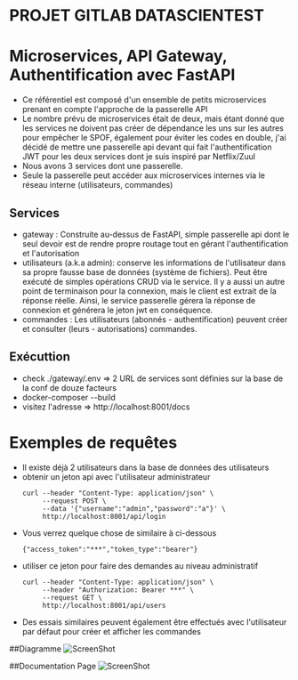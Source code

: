 # PROJET GITLAB DATASCIENTEST


# Microservices, API Gateway, Authentification avec FastAPI

- Ce référentiel est composé d'un ensemble de petits microservices prenant en compte l'approche de la passerelle API
- Le nombre prévu de microservices était de deux, mais étant donné que les services
   ne doivent pas créer de dépendance les uns sur les autres pour empêcher le SPOF, également pour éviter les codes en double,
   j'ai décidé de mettre une passerelle api devant qui fait l'authentification JWT pour les deux services
   dont je suis inspiré par Netflix/Zuul
- Nous avons 3 services dont une passerelle.
- Seule la passerelle peut accéder aux microservices internes via le réseau interne (utilisateurs, commandes)

## Services


- gateway : Construite au-dessus de FastAPI, simple passerelle api dont le seul devoir est de rendre propre
   routage tout en gérant l'authentification et l'autorisation
- utilisateurs (a.k.a admin): conserve les informations de l'utilisateur dans sa propre fausse base de données (système de fichiers).
   Peut être exécuté de simples opérations CRUD via le service. Il y a aussi un autre
   point de terminaison pour la connexion, mais le client est extrait de la réponse réelle. Ainsi, le service passerelle
   gérera la réponse de connexion et générera le jeton jwt en conséquence.
- commandes : Les utilisateurs (abonnés - authentification) peuvent créer et consulter (leurs - autorisations) commandes.

## Exécuttion
- check ./gateway/.env => 2 URL de services sont définies sur la base de la conf de douze facteurs
- docker-composer --build
- visitez l'adresse => http://localhost:8001/docs

# Exemples de requêtes
- Il existe déjà 2 utilisateurs dans la base de données des utilisateurs
- obtenir un jeton api avec l'utilisateur administrateur
  ```
  curl --header "Content-Type: application/json" \
       --request POST \
       --data '{"username":"admin","password":"a"}' \
       http://localhost:8001/api/login
  ```
- Vous verrez quelque chose de similaire à ci-dessous
  ```
  {"access_token":"***","token_type":"bearer"}
  ```
- utiliser ce jeton pour faire des demandes au niveau administratif
  ```
  curl --header "Content-Type: application/json" \
       --header "Authorization: Bearer ***" \
       --request GET \
       http://localhost:8001/api/users
  ```
- Des essais similaires peuvent également être effectués avec l'utilisateur par défaut pour créer et afficher les commandes


##Diagramme
![ScreenShot](https://github.com/DataScientest/gitlab_devops_exams/blob/main/diagram.png)

##Documentation Page
![ScreenShot](https://github.com/DataScientest/gitlab_devops_exams/blob/main/docs.png)
